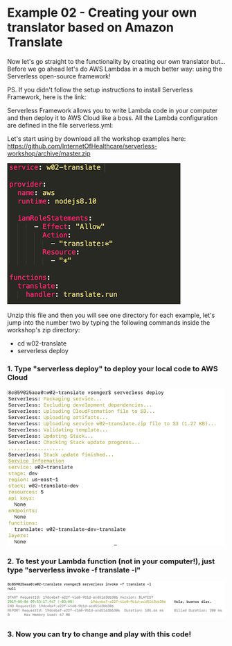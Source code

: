 # Example 02 - Creating your own translator based on Amazon Translate

Now let's go straight to the functionality by creating our own translator but... Before we go ahead let's do AWS Lambdas in a much better way: using the Serverless open-source framework!

PS. If you didn't follow the setup instructions to install Serverless Framework, here is the link: 

Serverless Framework allows you to write Lambda code in your computer and then deploy it to AWS Cloud like a boss. All the Lambda configuration are defined in the file serverless.yml:



Let's start using by download all the workshop examples here: https://github.com/InternetOfHealthcare/serverless-workshop/archive/master.zip

![image](images/00.png) 

Unzip this file and then you will see one directory for each example, let's jump into the number two by typing the following commands inside the workshop's zip directory:

* cd w02-translate
* serverless deploy


### 1. Type "serverless deploy" to deploy your local code to AWS Cloud

![image](images/01.png) 

### 2. To test your Lambda function (not in your computer!), just type "serverless invoke -f translate -l"

![image](images/02.png) 

### 3. Now you can try to change and play with this code!	
